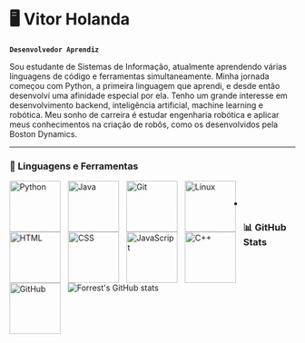# 🖥️ Vitor Holanda

**`Desenvolvedor Aprendiz`**

Sou estudante de Sistemas de Informação, atualmente aprendendo várias linguagens de código e ferramentas simultaneamente. Minha jornada começou com Python, a primeira linguagem que aprendi, e desde então desenvolvi uma afinidade especial por ela. Tenho um grande interesse em desenvolvimento backend, inteligência artificial, machine learning e robótica. Meu sonho de carreira é estudar engenharia robótica e aplicar meus conhecimentos na criação de robôs, como os desenvolvidos pela Boston Dynamics.

---

### 🧰 Linguagens e Ferramentas

<img align="left" alt="Python" width="90px" style="padding-right:10px;" src="https://cdn.jsdelivr.net/gh/devicons/devicon@latest/icons/python/python-original-wordmark.svg" />
<img align="left" alt="Java" width="90px" style="padding-right:10px;" src="https://cdn.jsdelivr.net/gh/devicons/devicon@latest/icons/java/java-original-wordmark.svg"/>
<img align="left" alt="Git" width="90px" style="padding-right:10px;" src="https://cdn.jsdelivr.net/gh/devicons/devicon/icons/git/git-original-wordmark.svg" />
<img align="left" alt="Linux" width="90px" style="padding-right:10px;" src="https://cdn.jsdelivr.net/gh/devicons/devicon/icons/linux/linux-original.svg" />
<img align="left" alt="HTML" width="90px" style="padding-right:10px;" src="https://cdn.jsdelivr.net/gh/devicons/devicon/icons/html5/html5-original-wordmark.svg" />
<img align="left" alt="CSS" width="90px" style="padding-right:10px;" src="https://cdn.jsdelivr.net/gh/devicons/devicon/icons/css3/css3-original-wordmark.svg" />
<img align="left" alt="JavaScript" width="90px" style="padding-right:10px;" src="https://cdn.jsdelivr.net/gh/devicons/devicon/icons/javascript/javascript-plain.svg" />
<img align="left" alt="C++" width="90px" style="padding-right:10px;" src="https://cdn.jsdelivr.net/gh/devicons/devicon/icons/cplusplus/cplusplus-original.svg" />
<img align="left" alt="GitHub" width="90px" style="padding-right:10px;" src="https://cdn.jsdelivr.net/gh/devicons/devicon/icons/github/github-original-wordmark.svg" />
<br />

-

### 📊 GitHub Stats

![Forrest's GitHub stats](https://github-readme-stats.vercel.app/api?username=vitortoelho&show_icons=true&theme=apprentice)

#
